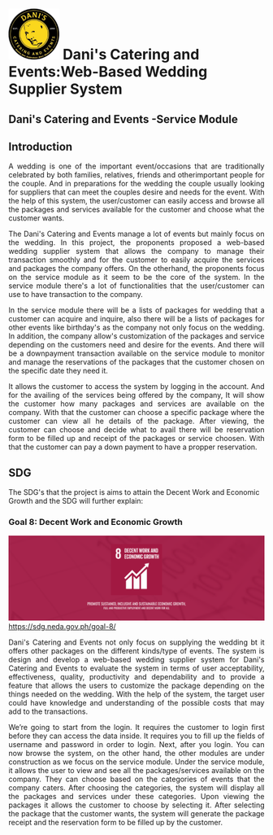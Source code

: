 #  <img src="danis.jpg" width="100"/> Dani's Catering and Events:Web-Based Wedding Supplier System
## Dani's Catering and Events -Service Module

## Introduction
<p align="justify">A wedding is one of the important event/occasions that are traditionally celebrated by both families, relatives, friends and otherimportant people for the couple. And in preparations for the wedding the couple usually looking for suppliers that can meet the couples desire and needs for the event. With the help of this system, the user/customer can easily access and browse all the packages and services available for the customer and choose what the customer wants. </p>
<p align="justify">The Dani's Catering and Events manage a lot of events but mainly focus on the wedding. In this project, the proponents proposed a web-based wedding supplier system that allows the company to manage their transaction smoothly and for the customer to easily acquire the services and packages the company offers. On the otherhand, the proponents focus on the service module as it seem to be the core of the system. In the service module there's a lot of functionalities that the user/customer can use to have transaction to the company. </p>
<p align="justify">In the service module there will be a lists of packages for wedding that a customer can acquire and inquire, also there will be a lists of packages for other events like birthday's as the company not only focus on the wedding. In addition, the company allow's customization of the packages and service depending on the customers need and desire for the events. And there will be a downpayment transaction available on the service module to monitor and manage the reservations of the packages that the customer chosen on the specific date they need it. </p> 
<p align="justify"> It allows the customer to access the system by logging in the account. And for the availing of the services being offered by the company, It will show the customer how many packages and services are available on the company. With that the customer can choose a specific package where the customer can view all he details of the package. After viewing, the customer can choose and decide what to avail there will be reservation form to be filled up and receipt of the packages or service choosen. With that the customer can pay a down payment to have a propper reservation. </p> 

## SDG
 The SDG's that the project is aims to attain the Decent Work and Economic Growth and the SDG will further explain:
 ### Goal 8: Decent Work and Economic Growth
  <img src="sdg.png" width="1000"/> <br>
 https://sdg.neda.gov.ph/goal-8/ <br>

<p align="justify"> Dani's Catering and Events not only focus on supplying the wedding bt it offers other packages on the different kinds/type of events. The system is design and develop a web-based wedding supplier system for Dani's Catering and Events to evaluate the system in terms of user acceptability, effectiveness, quality, productivity and dependability and to provide a feature that allows the users to customize the package depending on the things needed on the wedding. With the help of the system, the target user could have knowledge and understanding of the possible costs that may add to the transactions. </p>
  
<p align="justify"> We’re going to start from the login. It requires the customer to login first before they can access the data inside. It requires you to fill up the fields of username and password in order to login. Next, after you login. You can now browse the system, on the other hand, the other modules are  under construction as we focus on the service module. Under the service module, it allows the user to view and see all the packages/services available on the company. They can choose based on the categories of events that the company caters. After choosing the categories, the system will display all the packages and services under these categories. Upon viewing the packages it allows the customer to choose by selecting it. After selecting the package that the customer wants, the system will generate the package receipt and the reservation form to be filled up by the customer. 




 
